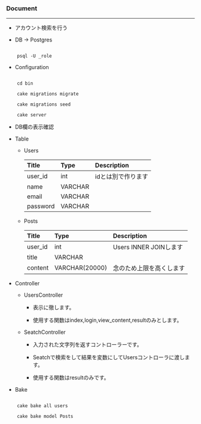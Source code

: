 ### Document

***

- アカウント検索を行う

- DB -> Postgres

```shell

    psql -U _role

```

- Configuration

```shell

    cd bin

    cake migrations migrate

    cake migrations seed

    cake server

```

- DB欄の表示確認

- Table

    - Users

        |Title|Type|Description|
        |:---|:---|:---|
        |user_id|int|idとは別で作ります|
        |name|VARCHAR||
        |email|VARCHAR||
        |password|VARCHAR||

    - Posts

        |Title|Type|Description|
        |:---|:---|:---|
        |user_id|int|Users INNER JOINします|
        |title|VARCHAR||
        |content|VARCHAR(20000)|念のため上限を高くします|

- Controller

    - UsersController

        - 表示に徹します。

        - 使用する関数はindex,login,view_content,resultのみとします。

    - SeatchController

        - 入力された文字列を返すコントローラーです。

        - Seatchで検索をして結果を変数にしてUsersコントローラに渡します。

        - 使用する関数はresultのみです。

- Bake

```shell

    cake bake all users

    cake bake model Posts

```